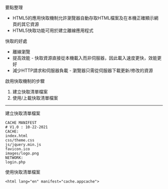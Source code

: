 要點整理
- HTML5的應用快取機制允許瀏覽器自動存取HTML檔案及在本機正確顯示網頁的其它資源
- HTML5快取功能可用於建立離線應用程式

快取的好處
- 離線瀏覽
- 提高效能 - 快取資源直接從本機載入而非伺服器，因此載入速度更快，效能更好
- 減少HTTP請求和伺服器負載 - 瀏覽器只需從伺服器下載更新/修改的資源

啟用快取機制的步驟
1. 建立快取清單檔案
2. 使用/上載快取清單檔案

---

建立快取清單檔案
```
CACHE MANIFEST
# V1.0 : 10-22-2021
CACHE:
index.html
css/theme.css
js/jquery.min.js
favicon.ico
images/logo.png
NETWORK:
login.php
```

使用快取清單檔案
```
<html lang="en" manifest="cache.appcache">
```